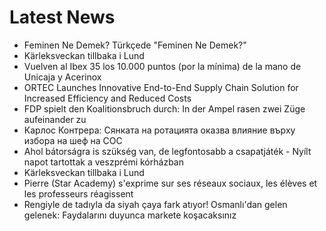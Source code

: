 # Latest News
-  Feminen Ne Demek? Türkçede "Feminen Ne Demek?"
-  Kärleksveckan tillbaka i Lund
-  Vuelven al Ibex 35 los 10.000 puntos (por la mínima) de la mano de Unicaja y Acerinox
-  ORTEC Launches Innovative End-to-End Supply Chain Solution for Increased Efficiency and Reduced Costs
-  FDP spielt den Koalitionsbruch durch: In der Ampel rasen zwei Züge aufeinander zu
-  Карлос Контрера: Сянката на ротацията оказва влияние върху избора на шеф на СОС
-  Ahol bátorságra is szükség van, de legfontosabb a csapatjáték - Nyílt napot tartottak a veszprémi kórházban
-  Kärleksveckan tillbaka i Lund
-  Pierre (Star Academy) s'exprime sur ses réseaux sociaux, les élèves et les professeurs réagissent
-  Rengiyle de tadıyla da siyah çaya fark atıyor! Osmanlı'dan gelen gelenek: Faydalarını duyunca markete koşacaksınız
